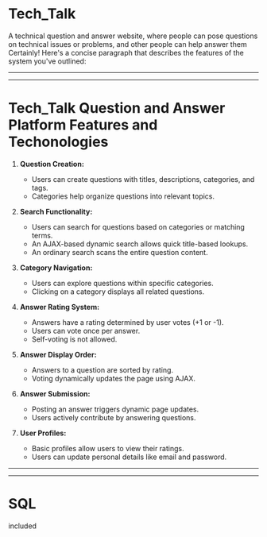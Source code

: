 # Tech_Talk
A technical question and answer website, where people can pose questions on technical issues or problems, and other people can help answer them
Certainly! Here's a concise paragraph that describes the features of the system you've outlined:

---
---

# Tech_Talk Question and Answer Platform Features and Techonologies


1. **Question Creation:**
   - Users can create questions with titles, descriptions, categories, and tags.
   - Categories help organize questions into relevant topics.

2. **Search Functionality:**
   - Users can search for questions based on categories or matching terms.
   - An AJAX-based dynamic search allows quick title-based lookups.
   - An ordinary search scans the entire question content.

3. **Category Navigation:**
   - Users can explore questions within specific categories.
   - Clicking on a category displays all related questions.

4. **Answer Rating System:**
   - Answers have a rating determined by user votes (+1 or -1).
   - Users can vote once per answer.
   - Self-voting is not allowed.

5. **Answer Display Order:**
   - Answers to a question are sorted by rating.
   - Voting dynamically updates the page using AJAX.

6. **Answer Submission:**
   - Posting an answer triggers dynamic page updates.
   - Users actively contribute by answering questions.

7. **User Profiles:**
   - Basic profiles allow users to view their ratings.
   - Users can update personal details like email and password.

---
---
# SQL

included
